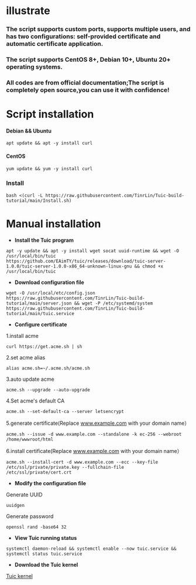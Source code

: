 # **illustrate**
### The script supports custom ports, supports multiple users, and has two configurations: self-provided certificate and automatic certificate application.
### The script supports CentOS 8+, Debian 10+, Ubuntu 20+ operating systems.
### All codes are from official documentation;The script is completely open source,you can use it with confidence!
# **Script installation**
#### Debian && Ubuntu
```
apt update && apt -y install curl
```
#### CentOS
```
yum update && yum -y install curl
```
### Install
```
bash <(curl -L https://raw.githubusercontent.com/TinrLin/Tuic-build-tutorial/main/Install.sh)
```

# **Manual installation**
- **Install the Tuic program**
```
apt -y update && apt -y install wget socat uuid-runtime && wget -O /usr/local/bin/tuic https://github.com/EAimTY/tuic/releases/download/tuic-server-1.0.0/tuic-server-1.0.0-x86_64-unknown-linux-gnu && chmod +x /usr/local/bin/tuic
```
- **Download configuration file**
```
wget -O /usr/local/etc/config.json https://raw.githubusercontent.com/TinrLin/Tuic-build-tutorial/main/server.json && wget -P /etc/systemd/system https://raw.githubusercontent.com/TinrLin/Tuic-build-tutorial/main/tuic.service
```

- **Configure certificate**

 1.install acme

```
curl https://get.acme.sh | sh 
```
 2.set acme alias
```
alias acme.sh=~/.acme.sh/acme.sh
```
 3.auto update acme
```
acme.sh --upgrade --auto-upgrade
```
 4.Set acme's default CA
```
acme.sh --set-default-ca --server letsencrypt
```
 5.generate certificate(Replace www.example.com with your domain name）
```
acme.sh --issue -d www.example.com --standalone -k ec-256 --webroot /home/wwwroot/html
```
 6.install certificate(Replace www.example.com with your domain name）
```
acme.sh --install-cert -d www.example.com --ecc --key-file /etc/ssl/private/private.key --fullchain-file /etc/ssl/private/cert.crt
```

- **Modify the configuration file**

 Generate UUID
```
uuidgen
```
 Generate password
```
openssl rand -base64 32
```
- **View Tuic running status**

```
systemctl daemon-reload && systemctl enable --now tuic.service && systemctl status tuic.service
```
- **Download the Tuic kernel**

 [Tuic kernel](https://github.com/EAimTY/tuic/releases/download/tuic-client-1.0.0/tuic-client-1.0.0-x86_64-pc-windows-gnu.exe) 


